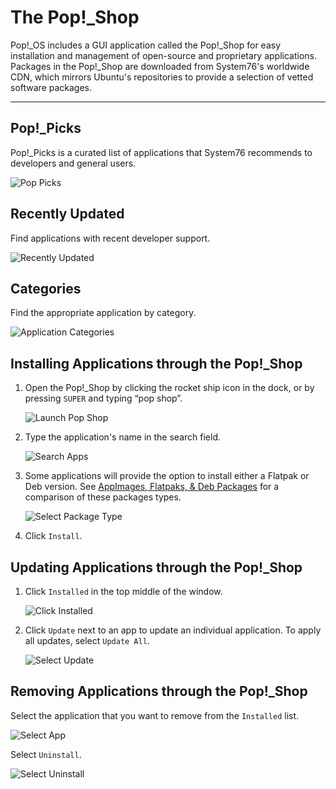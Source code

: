 # The Pop!\_Shop

Pop!\_OS includes a GUI application called the Pop!\_Shop for easy installation and management of open-source and proprietary applications. Packages in the Pop!\_Shop are downloaded from System76's worldwide CDN, which mirrors Ubuntu's repositories to provide a selection of vetted software packages.

---

## Pop!\_Picks

Pop!\_Picks is a curated list of applications that System76 recommends to developers and general users.

![Pop Picks](/images/using-pop-shop/pop-picks.png)

## Recently Updated

Find applications with recent developer support.

![Recently Updated](/images/using-pop-shop/recently-updated.png)

## Categories

Find the appropriate application by category.

![Application Categories](/images/using-pop-shop/application-categories.png)

## Installing Applications through the Pop!\_Shop

1. Open the Pop!\_Shop by clicking the rocket ship icon in the dock, or by pressing `SUPER` and typing “pop shop”.

    ![Launch Pop Shop](/images/using-pop-shop/launch-pop-shop.png)

2. Type the application's name in the search field.

    ![Search Apps](/images/using-pop-shop/search-apps.png)

3. Some applications will provide the option to install either a Flatpak or Deb version. See [AppImages, Flatpaks, & Deb Packages](managing-applications.md#appimages-flatpaks--deb-packages) for a comparison of these packages types.

    ![Select Package Type](/images/using-pop-shop/select-package-type.png)

4. Click `Install`.

## Updating Applications through the Pop!\_Shop

1. Click `Installed` in the top middle of the window.

    ![Click Installed](/images/using-pop-shop/click-installed.png)

2. Click `Update` next to an app to update an individual application. To apply all updates, select `Update All`.

    ![Select Update](/images/using-pop-shop/select-update.png)

## Removing Applications through the Pop!\_Shop

Select the application that you want to remove from the `Installed` list.

![Select App](/images/using-pop-shop/select-app.png)

Select `Uninstall`.

![Select Uninstall](/images/using-pop-shop/select-uninstall.png)

<!--## Sections 

**Pop!_Picks**

These tools are recommended by System76 to improve your user experience and workflow efficiency.

![]

**Recently Updated**

This list displays applications with recently applied updates. For more information about updating applications in the Pop!\_Shop, see [Updating Applications through the Pop!\_Shop](update-apps.md#updating-applications-through-the-pop_shop)

![]

**Categories**

In addition to search, you can find applications organized by categories. Categories include: 

- Accessories
- Audio
- Communication
- Development
- Education
- Finance
- Games
- Graphics
- Internet
- Math, Science, & Engineering
- Media Production
- Office
- Privacy & Security
- System
- Universal Access
- Video
- Writing & Language

-->